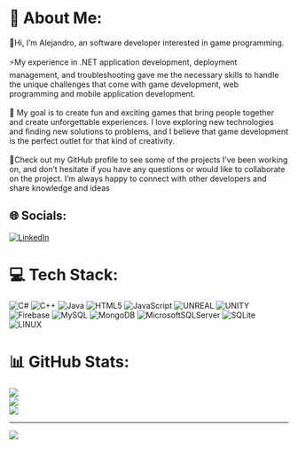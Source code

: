 # 💫 About Me:
🔭Hi, I’m Alejandro, an software developer interested in game programming.<br><br>⚡My experience in .NET application development, deployment management, and troubleshooting gave me the necessary skills to handle the unique challenges that come with game development, web programming and mobile application development.<br><br>🌱 My goal is to create fun and exciting games that bring people together and create unforgettable experiences. I love exploring new technologies and finding new solutions to problems, and I believe that game development is the perfect outlet for that kind of creativity.<br><br>🤝Check out my GitHub profile to see some of the projects I’ve been working on, and don’t hesitate if you have any questions or would like to collaborate on the project. I’m always happy to connect with other developers and share knowledge and ideas


## 🌐 Socials:
[![LinkedIn](https://img.shields.io/badge/LinkedIn-%230077B5.svg?logo=linkedin&logoColor=white)](https://www.linkedin.com/in/alejandro-sánchez-torres/) 

# 💻 Tech Stack:
![C#](https://img.shields.io/badge/c%23-%23239120.svg?style=for-the-badge&logo=c-sharp&logoColor=white) ![C++](https://img.shields.io/badge/c++-%2300599C.svg?style=for-the-badge&logo=c%2B%2B&logoColor=white) ![Java](https://img.shields.io/badge/java-%23ED8B00.svg?style=for-the-badge&logo=java&logoColor=white) ![HTML5](https://img.shields.io/badge/html5-%23E34F26.svg?style=for-the-badge&logo=html5&logoColor=white) ![JavaScript](https://img.shields.io/badge/javascript-%23323330.svg?style=for-the-badge&logo=javascript&logoColor=%23F7DF1E) ![UNREAL](https://img.shields.io/badge/unreal-%2320232a.svg?style=for-the-badge&logo=unreal-engine&logoColor=white) ![UNITY](https://img.shields.io/badge/Unity-%2320232a.svg?style=for-the-badge&logo=unity&logoColor=white) ![Firebase](https://img.shields.io/badge/firebase-%23039BE5.svg?style=for-the-badge&logo=firebase) ![MySQL](https://img.shields.io/badge/mysql-%2300f.svg?style=for-the-badge&logo=mysql&logoColor=white) ![MongoDB](https://img.shields.io/badge/MongoDB-%234ea94b.svg?style=for-the-badge&logo=mongodb&logoColor=white) ![MicrosoftSQLServer](https://img.shields.io/badge/Microsoft%20SQL%20Sever-CC2927?style=for-the-badge&logo=microsoft%20sql%20server&logoColor=white) ![SQLite](https://img.shields.io/badge/sqlite-%2307405e.svg?style=for-the-badge&logo=sqlite&logoColor=white) ![LINUX](https://img.shields.io/badge/Linux-FCC624?style=for-the-badge&logo=linux&logoColor=black)
# 📊 GitHub Stats:
![](https://github-readme-stats.vercel.app/api?username=Salexmineralex&theme=great-gatsby&hide_border=false&include_all_commits=true&count_private=true)<br/>
![](https://github-readme-streak-stats.herokuapp.com/?user=Salexmineralex&theme=great-gatsby&hide_border=false)<br/>
![](https://github-readme-stats.vercel.app/api/top-langs/?username=Salexmineralex&theme=great-gatsby&hide_border=false&include_all_commits=true&count_private=true&layout=compact)

---
[![](https://visitcount.itsvg.in/api?id=Salexmineralex&icon=0&color=7)](https://visitcount.itsvg.in)

<!-- Proudly created with GPRM ( https://gprm.itsvg.in ) -->
